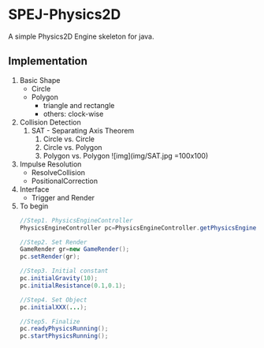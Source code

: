# SPEJ-Physics2D
A simple Physics2D Engine skeleton for java.
## Implementation
1. Basic Shape
    - Circle
    - Polygon
      - triangle and rectangle
      - others: clock-wise
2. Collision Detection
   1. SAT - Separating Axis Theorem
      1. Circle vs. Circle
      2. Circle vs. Polygon
      3. Polygon vs. Polygon
![img](img/SAT.jpg =100x100)
3. Impulse Resolution
   - ResolveCollision
   - PositionalCorrection
4. Interface
   - Trigger and Render
5. To begin
    ```JAVA
    //Step1. PhysicsEngineController
    PhysicsEngineController pc=PhysicsEngineController.getPhysicsEngineController();

    //Step2. Set Render
    GameRender gr=new GameRender();
    pc.setRender(gr);

    //Step3. Initial constant
    pc.initialGravity(10);
    pc.initialResistance(0.1,0.1);

    //Step4. Set Object
    pc.initialXXX(...);

    //Step5. Finalize
    pc.readyPhysicsRunning();
    pc.startPhysicsRunning();
    ```